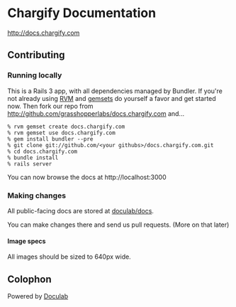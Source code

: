 Chargify Documentation
======================

<http://docs.chargify.com>

Contributing
------------

### Running locally

This is a Rails 3 app, with all dependencies managed by Bundler.  If you're not already using [RVM](http://rvm.beginrescueend.com/) and [gemsets](http://rvm.beginrescueend.com/gemsets/) do yourself a favor and get started now.  Then fork our repo from <http://github.com/grasshopperlabs/docs.chargify.com> and... 

    % rvm gemset create docs.chargify.com
    % rvm gemset use docs.chargify.com
    % gem install bundler --pre
    % git clone git://github.com/<your githubs>/docs.chargify.com.git
    % cd docs.chargify.com
    % bundle install
    % rails server
    
You can now browse the docs at http://localhost:3000

### Making changes

All public-facing docs are stored at [doculab/docs](http://github.com/grasshopperlabs/docs.chargify.com/tree/master/doculab/docs/).

You can make changes there and send us pull requests.  (More on that later)

#### Image specs

All images should be sized to 640px wide.


Colophon
---------

Powered by [Doculab](http://github.com/grasshopperlabs/doculab)